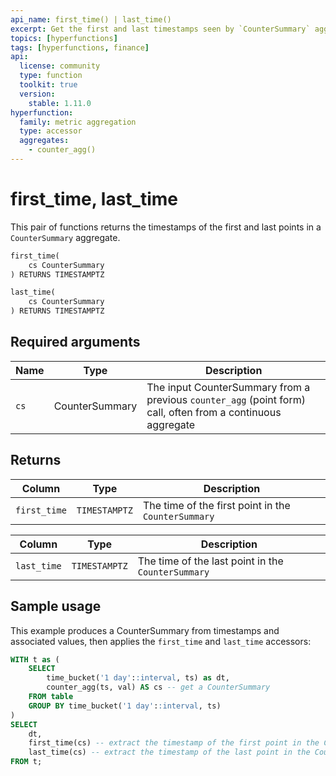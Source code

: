```yaml
---
api_name: first_time() | last_time()
excerpt: Get the first and last timestamps seen by `CounterSummary` aggregates
topics: [hyperfunctions]
tags: [hyperfunctions, finance]
api:
  license: community
  type: function
  toolkit: true
  version:
    stable: 1.11.0
hyperfunction:
  family: metric aggregation
  type: accessor
  aggregates:
    - counter_agg()
---
```


# first_time, last_time <tag type="toolkit" content="Toolkit" />

This pair of functions returns the timestamps of the first and last points in a `CounterSummary` aggregate.

```sql
first_time(
    cs CounterSummary
) RETURNS TIMESTAMPTZ
```

```sql
last_time(
    cs CounterSummary
) RETURNS TIMESTAMPTZ
```

## Required arguments

|Name| Type |Description|
|-|-|-|
|`cs`|CounterSummary|The input CounterSummary from a previous `counter_agg` (point form) call, often from a continuous aggregate|

## Returns

|Column|Type|Description|
|-|-|-|
|`first_time`|`TIMESTAMPTZ`|The time of the first point in the `CounterSummary`|

|Column|Type|Description|
|-|-|-|
|`last_time`|`TIMESTAMPTZ`|The time of the last point in the `CounterSummary`|

## Sample usage

This example produces a CounterSummary from timestamps and associated values, then applies the `first_time` and `last_time` accessors:

```sql
WITH t as (
    SELECT
        time_bucket('1 day'::interval, ts) as dt,
        counter_agg(ts, val) AS cs -- get a CounterSummary
    FROM table
    GROUP BY time_bucket('1 day'::interval, ts)
)
SELECT
    dt,
    first_time(cs) -- extract the timestamp of the first point in the CounterSummary
    last_time(cs) -- extract the timestamp of the last point in the CounterSummary
FROM t;
```
